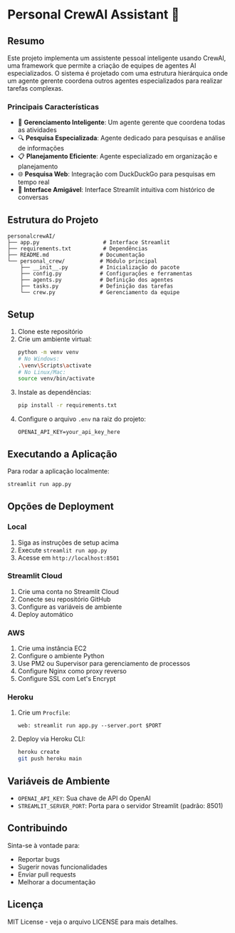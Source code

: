 # Personal CrewAI Assistant 🤖

## Resumo
Este projeto implementa um assistente pessoal inteligente usando CrewAI, uma framework que permite a criação de equipes de agentes AI especializados. O sistema é projetado com uma estrutura hierárquica onde um agente gerente coordena outros agentes especializados para realizar tarefas complexas.

### Principais Características   
- 🎯 **Gerenciamento Inteligente**: Um agente gerente que coordena todas as atividades
- 🔍 **Pesquisa Especializada**: Agente dedicado para pesquisas e análise de informações
- 📋 **Planejamento Eficiente**: Agente especializado em organização e planejamento
- 🌐 **Pesquisa Web**: Integração com DuckDuckGo para pesquisas em tempo real
- 💬 **Interface Amigável**: Interface Streamlit intuitiva com histórico de conversas

## Estrutura do Projeto
```
personalcrewAI/
├── app.py                    # Interface Streamlit
├── requirements.txt          # Dependências
├── README.md                # Documentação
└── personal_crew/           # Módulo principal
    ├── __init__.py          # Inicialização do pacote
    ├── config.py            # Configurações e ferramentas
    ├── agents.py            # Definição dos agentes
    ├── tasks.py             # Definição das tarefas
    └── crew.py              # Gerenciamento da equipe
```

## Setup

1. Clone este repositório
2. Crie um ambiente virtual:
   ```bash
   python -m venv venv
   # No Windows:
   .\venv\Scripts\activate
   # No Linux/Mac:
   source venv/bin/activate
   ```
3. Instale as dependências:
   ```bash
   pip install -r requirements.txt
   ```
4. Configure o arquivo `.env` na raiz do projeto:
   ```
   OPENAI_API_KEY=your_api_key_here
   ```

## Executando a Aplicação

Para rodar a aplicação localmente:
```bash
streamlit run app.py
```

## Opções de Deployment

### Local
1. Siga as instruções de setup acima
2. Execute `streamlit run app.py`
3. Acesse em `http://localhost:8501`

### Streamlit Cloud
1. Crie uma conta no Streamlit Cloud
2. Conecte seu repositório GitHub
3. Configure as variáveis de ambiente
4. Deploy automático

### AWS
1. Crie uma instância EC2
2. Configure o ambiente Python
3. Use PM2 ou Supervisor para gerenciamento de processos
4. Configure Nginx como proxy reverso
5. Configure SSL com Let's Encrypt

### Heroku
1. Crie um `Procfile`:
   ```
   web: streamlit run app.py --server.port $PORT
   ```
2. Deploy via Heroku CLI:
   ```bash
   heroku create
   git push heroku main
   ```

## Variáveis de Ambiente

- `OPENAI_API_KEY`: Sua chave de API do OpenAI
- `STREAMLIT_SERVER_PORT`: Porta para o servidor Streamlit (padrão: 8501)

## Contribuindo

Sinta-se à vontade para:
- Reportar bugs
- Sugerir novas funcionalidades
- Enviar pull requests
- Melhorar a documentação

## Licença

MIT License - veja o arquivo LICENSE para mais detalhes. 